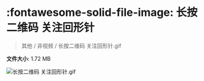 # :fontawesome-solid-file-image: 长按二维码 关注回形针

> 其他 / 非视频 / 长按二维码 关注回形针.gif

**文件大小**: 1.72 MB

<img src="https://file.hsyhx.top/其他/非视频/长按二维码 关注回形针.gif"  alt="长按二维码 关注回形针.gif" />